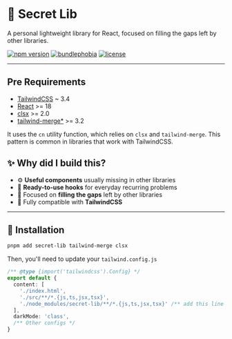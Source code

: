 # 🔧 Secret Lib

A personal lightweight library for React, focused on filling the gaps left by other libraries.

[![npm version](https://badgen.net/npm/v/secret-lib)](https://www.npmjs.com/package/secret-lib)
[![bundlephobia](https://badgen.net/bundlephobia/minzip/secret-lib)](https://bundlephobia.com/package/secret-lib)
[![license](https://badgen.net/npm/license/secret-lib)](https://github.com/matheusboeira/secret-lib/blob/main/LICENSE)

---

## Pre Requirements

- [TailwindCSS](https://tailwindcss.com/) ~ 3.4
- [React](https://reactjs.org/) >= 18
- [clsx](https://github.com/lukeed/clsx) >= 2.0
- [tailwind-merge*](https://github.com/dcastil/tailwind-merge) >= 3.2

It uses the `cn` utility function, which relies on `clsx` and `tailwind-merge`. This pattern is common in libraries that work with TailwindCSS.

## ✨ Why did I build this?

- ⚙️ **Useful components** usually missing in other libraries
- 🧠 **Ready-to-use hooks** for everyday recurring problems
- 🎯 Focused on **filling the gaps** left by other libraries
- 💅 Fully compatible with **TailwindCSS**

---

## 🚀 Installation

```bash
pnpm add secret-lib tailwind-merge clsx
```

Then, you'll need to update your `tailwind.config.js`

```ts
/** @type {import('tailwindcss').Config} */
export default {
  content: [
    './index.html',
    './src/**/*.{js,ts,jsx,tsx}',
    './node_modules/secret-lib/**/*.{js,ts,jsx,tsx}' /** add this line */
  ],
  darkMode: 'class',
  /** Other configs */
}
```
